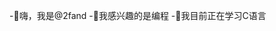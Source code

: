 -👋嗨，我是@2fand
-👀我感兴趣的是编程
-🌱我目前正在学习C语言

<!---
2fand/2fand是✨特殊的✨存储库，因为它的“README.md”（此文件）出现在您的GitHub个人资料中。
您可以单击预览链接查看您的更改。
--->
